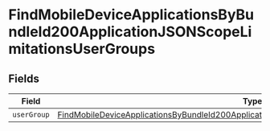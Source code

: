 # FindMobileDeviceApplicationsByBundleId200ApplicationJSONScopeLimitationsUserGroups


## Fields

| Field                                                                                                                                                                                                                 | Type                                                                                                                                                                                                                  | Required                                                                                                                                                                                                              | Description                                                                                                                                                                                                           |
| --------------------------------------------------------------------------------------------------------------------------------------------------------------------------------------------------------------------- | --------------------------------------------------------------------------------------------------------------------------------------------------------------------------------------------------------------------- | --------------------------------------------------------------------------------------------------------------------------------------------------------------------------------------------------------------------- | --------------------------------------------------------------------------------------------------------------------------------------------------------------------------------------------------------------------- |
| `userGroup`                                                                                                                                                                                                           | [FindMobileDeviceApplicationsByBundleId200ApplicationJSONScopeLimitationsUserGroupsUserGroup](../../models/operations/findmobiledeviceapplicationsbybundleid200applicationjsonscopelimitationsusergroupsusergroup.md) | :heavy_minus_sign:                                                                                                                                                                                                    | N/A                                                                                                                                                                                                                   |
